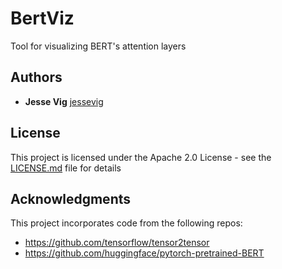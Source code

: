 # BertViz

Tool for visualizing BERT's attention layers

## Authors

* **Jesse Vig**  [jessevig](https://github.com/jessevig)

## License

This project is licensed under the Apache 2.0 License - see the [LICENSE.md](LICENSE.md) file for details

## Acknowledgments

This project incorporates code from the following repos:
* https://github.com/tensorflow/tensor2tensor
* https://github.com/huggingface/pytorch-pretrained-BERT
